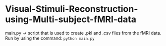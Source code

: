 # Visual-Stimuli-Reconstruction-using-Multi-subject-fMRI-data

main.py -> script that is used to create .pkl and .csv files from the fMRI data. Run by using the command: `python main.py`